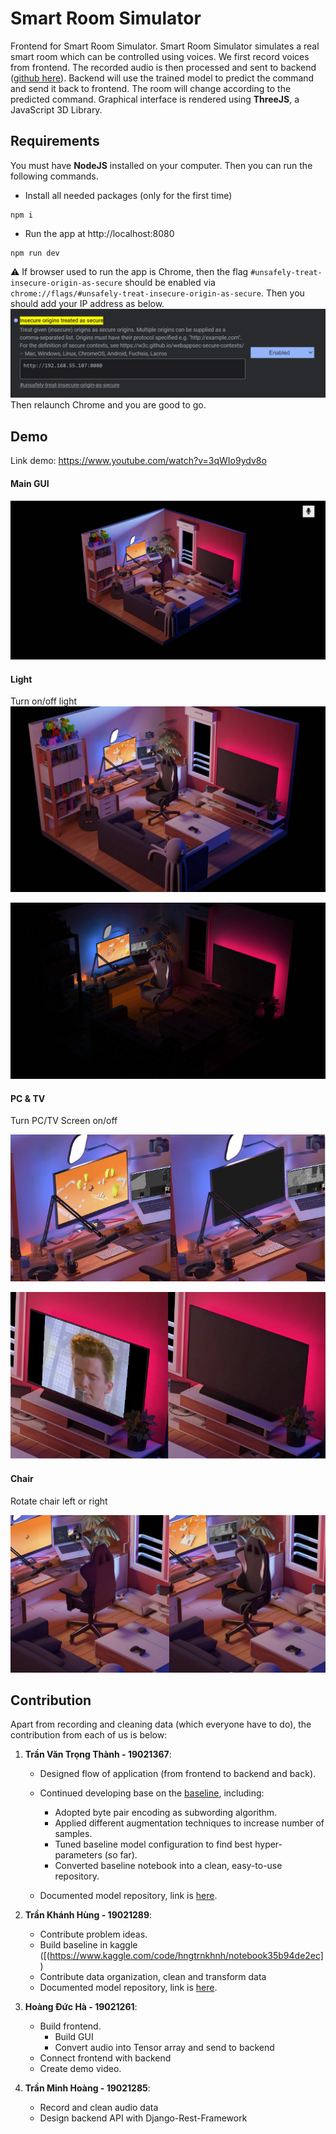 # Smart Room Simulator

Frontend for Smart Room Simulator. Smart Room Simulator simulates a real smart room which can be controlled using voices. We first record voices from frontend. The recorded audio is then processed and sent to backend ([github here](https://github.com/chnk58hoang/SpeechRecognittionBackend)). Backend will use the trained model to predict the command and send it back to frontend. The room will change according to the predicted command. Graphical interface is rendered using **ThreeJS**, a JavaScript 3D Library.

## Requirements

You must have **NodeJS** installed on your computer. Then you can run the following commands.

- Install all needed packages (only for the first time)

```
npm i
```

- Run the app at http://localhost:8080

```
npm run dev
```

:warning: If browser used to run the app is Chrome, then the flag `#unsafely-treat-insecure-origin-as-secure` should be enabled via `chrome://flags/#unsafely-treat-insecure-origin-as-secure`. Then you should add your IP address as below.  
![add ip](/demo/addIP.png)  
Then relaunch Chrome and you are good to go.

## Demo

Link demo: https://www.youtube.com/watch?v=3qWIo9ydv8o

#### Main GUI

![](/demo/main.png)

#### Light

Turn on/off light
![light on](/demo/lightOn.jpg)

![light off](/demo/lightOff.jpg)

#### PC & TV

Turn PC/TV Screen on/off

![PC Screen](/demo/pc.jpg)

![TV](/demo/tv.jpg)

#### Chair

Rotate chair left or right

![Rotate chair](/demo/chair.jpg)

## Contribution

Apart from recording and cleaning data (which everyone have to do), the contribution from each of us is below:

1. **Trần Văn Trọng Thành - 19021367**:

   - Designed flow of application (from frontend to backend and back).

   - Continued developing base on the [baseline](https://github.com/thanhtvt/SmartRoomSimulator/blob/main/notebooks/baseline.ipynb), including:

     - Adopted byte pair encoding as subwording algorithm.
     - Applied different augmentation techniques to increase number of samples.
     - Tuned baseline model configuration to find best hyper-parameters (so far).
     - Converted baseline notebook into a clean, easy-to-use repository.

   - Documented model repository, link is [here](https://github.com/thanhtvt/SmartRoomSimulator).

2. **Trần Khánh Hùng - 19021289**:

   - Contribute problem ideas.
   - Build baseline in kaggle ([(https://www.kaggle.com/code/hngtrnkhnh/notebook35b94de2ec])
   - Contribute data organization, clean and transform data
   - Documented model repository, link is [here](https://github.com/thanhtvt/SmartRoomSimulator).

3. **Hoàng Đức Hà - 19021261**:

   - Build frontend.
     - Build GUI
     - Convert audio into Tensor array and send to backend
   - Connect frontend with backend
   - Create demo video.
4. **Trần Minh Hoàng - 19021285**:

   - Record and clean audio data
   - Design backend API with Django-Rest-Framework

